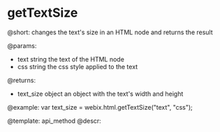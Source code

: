 getTextSize
=============

@short:
	changes the text's size in an HTML node and returns the result

@params:
- text		string			the text of the HTML node
- css		string			the css style applied to the text


@returns:
- text_size		object		an object with the text's width and height


@example:
var text_size = webix.html.getTextSize("text", "css");


@template:	api_method
@descr:

